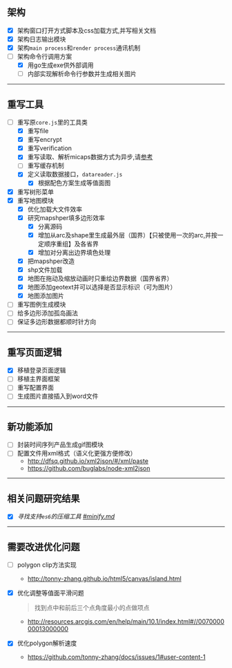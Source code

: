 ## 架构

- [x] 架构窗口打开方式脚本及css加载方式,并写相关文档
- [x] 架构日志输出模块
- [x] 架构`main process`和`render process`通讯机制
- [ ] 架构命令行调用方案
    - [x] 用go生成exe供外部调用
    - [ ] 内部实现解析命令行参数并生成相关图片

-----------------------------------------------------

## 重写工具

- [ ] 重写原`core.js`里的工具类
    - [x] 重写file
    - [x] 重写encrypt
    - [x] 重写verification
    - [x] 重写读取、解析micaps数据方式为异步,请[参考](./thread.md)
    - [ ] 重写缓存机制
    - [x] 定义读取数据接口，`datareader.js`
        - [x]  根据配色方案生成等值面图

- [x] 重写树形菜单
- [x] 重写地图模块
    - [x] 优化加载大文件效率
    - [x] 研究mapshper填多边形效率
        - [x] 分离源码
        - [x] 增加从arc及shape里生成最外层（国界）【只被使用一次的arc,并按一定顺序重组】及各省界
        - [x] 增加对分离出边界填色处理
    - [x] 把mapshper改造
    - [x] shp文件加载
    - [x] 地图在拖动及缩放动画时只重绘边界数据（国界省界）
    - [x] 地图添加geotext并可以选择是否显示标识（可为图片）
    - [x] 地图添加图片
- [ ] 重写图例生成模块
- [ ] 给多边形添加孤岛画法
- [ ] 保证多边形数据都顺时针方向  

-----------------------------------------------------

## 重写页面逻辑

- [x] 移植登录页面逻辑
- [ ] 移植主界面框架
- [ ] 重写配置界面
- [ ] 生成图片直接插入到word文件

-----------------------------------------------------

## 新功能添加

- [ ] 封装时间序列产品生成gif图模块
- [ ] 配置文件用xml格式（语义化更强方便修改）
    * http://dfsq.github.io/xml2json/#/xml/paste
    * https://github.com/buglabs/node-xml2json

-----------------------------------------------------

## 相关问题研究结果

- [x] _寻找支持`es6`的压缩工具 [#minify.md](./minify.md)_

-----------------------------------------------------

## 需要改进优化问题
- [ ] polygon clip方法实现
    * http://tonny-zhang.github.io/html5/canvas/island.html
- [x] 优化调整等值面平滑问题
    > 找到点中和前后三个点角度最小的点做项点

    * http://resources.arcgis.com/en/help/main/10.1/index.html#//007000000013000000
- [x] 优化polygon解析速度
    * https://github.com/tonny-zhang/docs/issues/1#user-content-1